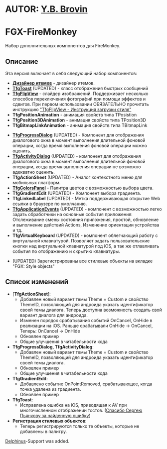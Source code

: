 # AUTOR: [Y.B. Brovin](http://fire-monkey.ru/profile/1-brovin-yaroslav/)

# FGX-FireMonkey
Набор дополнительных компонентов для FireMonkey.

## Описание

Эта версия включает в себя следующий набор компонентов:

* [**Дизайнер итемов**](http://fire-monkey.ru/topic/1355-opisanie-redaktora-itemov/) - дизайнер итемов.
* [**TfgToast**](http://fire-monkey.ru/topic/1904-opisanie-tfgtoast-bystrye-uvedomleniia/#entry9976) (UPDATED) - класс отображения быстрых сообщений
* [**TfgFlipView**](http://fire-monkey.ru/topic/996-opisanie-tfgflipview-slaider-izobrazhenii/) - слайдер изображений. Поддерживает несколько способов переключения фотографий при помощи эффектов и сдвигов. При первом использовании ОБЯЗАТЕЛЬНО прочитать инструкцию ["TfgFlipView - Инструкция загрузки стиля"](http://fire-monkey.ru/topic/1054-tfgflipview-instruktciia-zagruzki-stilia/)
* **TfgPositionAnimation** - анимация свойств типа TPosistion
* **TfgPosition3DAnimation** - анимация свойств типа TPosition3D 
* **TfgBitmapLinkAnimation** - анимация свойств типа TBitmapLink 
- [**TfgProgressDialog**](http://fire-monkey.ru/topic/594-opisanie-tfgprogressdialog/#entry2415) (UPDATED) - Компонент для отображения диалогового окна в момент выполнения длительной фоновой операции, когда время выполнения фоновой операции можно оценить.
- [**TfgActivityDialog**](http://fire-monkey.ru/topic/593-opisanie-tfgactivitydialog/) (UPDATED) - компонент для отображения диалогового окна в момент выполнения длительной фоновой операции, когда время выполнения операции не возможно адекватно оценить.
- **TfgActionSheet** (UPDATED) - Аналог контекстного меню для мобильных платформ.
- [**TfgColorsPanel**](http://fire-monkey.ru/topic/597-opisanie-tfgcolorspanel/#entry2419) - Палитра цветов с возможностью выбора цвета.
- **TfgGradientEdit** (UPDATED) - Компонент выбора градиента.
- **TfgLinkedLabel** (UPDATED) - Метка поддерживающая открытие Web ссылки в браузере по умолчанию.
- [**TfgApplicationEvents**](http://fire-monkey.ru/topic/1055-opisanie-tfgapplicationevents-monitoring-osnovnykh-sobytii-pril/) (UPDATED) - компонент с возможностью легко задать обработчики на основные события приложения: Отслеживание смены состояния приложения, простой, обновление и выполнение действий Actions, Изменение ориентации устройства и тд.
- **TfgVirtualKeyboard** (UPDATED) - компонент облегчающий работу с виртуальной клавиатурой. Позволяет задать пользовательские кнопки над виртуальной клавиатурой под iOS, а так же отлавливать события по отображению и скрытию клавиатуры.
* (UPDATED) Зарегистрированы все стилевые объекты на вкладке "FGX: Style objects"

## Список изменений

* [**TfgActionSheet**]: 
  * Добавлен новый вариант темы Theme = Custom и свойство ThemeID, позволяющий для андроида указать идентификатор своей темы диалога. Теперь доступна возможность создать свой вариант диалога для андроида.
  * Изменен порядок срабатывания событий OnCancel, OnHide в реализации на iOS. Раньше срабатывали OnHide -> OnCancel, Теперь: OnCancel -> OnHide
  * Обновлен пример
  * Общие улучшения в читабельности кода
* **TfgProgressDialog, TfgActivityDialog**:
  * Добавлен новый вариант темы Theme = Custom и свойство ThemeID, позволяющий для андроида указать идентификатор своей темы диалога.
  * Обновлен пример
  * Общие улучшения в читабельности кода
* **TfgGradientEdit**:
  * Добавлено событие OnPointRemoved, срабатывающее, когда точка удалена из градиента.
  * Обновлен пример
* **TfgToast**:
  * Исправлена ошибка на iOS, приводящая к AV при многочисленном отображении тостов. ([Спасибо Сергею Пьянкову за найденную ошибку](http://fire-monkey.ru/topic/1904-%D0%BE%D0%BF%D0%B8%D1%81%D0%B0%D0%BD%D0%B8%D0%B5-tfgtoast-%D0%B1%D1%8B%D1%81%D1%82%D1%80%D1%8B%D0%B5-%D1%83%D0%B2%D0%B5%D0%B4%D0%BE%D0%BC%D0%BB%D0%B5%D0%BD%D0%B8%D1%8F/?do=findComment&comment=18886))
* **Регистрация стилевых объектов**:
  * Теперь регистрируются только те объекты, которые не добавлены в палитру.

[Delphinus](http://memnarch.bplaced.net/blog/2015/08/delphinus-packagemanager-for-delphi-xe-and-newer/)-Support was added.
